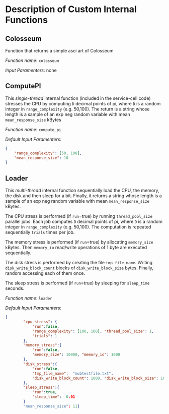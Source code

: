 # Description of Custom Internal Functions

## Colosseum

Function that returns a simple asci art of Colosseum

*Function name*: `colosseum`

*Input Paramenters*: none

## ComputePI

This *single-thread* internal function (included in the service-cell code) stresses the CPU by computing `D` decimal points of pi, where `D` is a random integer in `range_complexity` (e.g. 50,100). The return is a string whose length is a sample of an exp neg random variable with mean `mean_response_size` kBytes  

*Function name*: `compute_pi`

*Default Input Paramenters*:

```json
{
    "range_complexity": [50, 100], 
    "mean_response_size": 10
}
```

## Loader

This *multi-thread* internal function sequentially load the CPU, the memory, the disk and then sleep for a bit. Finally, it returns a string whose length is a sample of an exp neg random variable with mean `mean_response_size` kBytes.

The CPU stress is performed (if `run`=true) by running `thread_pool_size` parallel jobs. Each job computes `D` decimal points of pi, where `D` is a random integer in `range_complexity` (e.g. 50,100). The computation is repeated sequentially `trials` times per job.

The memory stress is performed (if `run`=true) by allocating `memory_size` kBytes. Then `memory_io` read/write operations of 1 byte are executed sequentially.

The disk stress is performed by creating the file `tmp_file_name`. Writing `disk_write_block_count` blocks of  `disk_write_block_size` bytes. Finally, random accessing each of them once.

The sleep stress is performed (if `run`=true) by sleeping for `sleep_time` seconds.

*Function name*: `loader`

*Default Input Paramenters*:

```json
{
        "cpu_stress": {
            "run":false,
            "range_complexity": [100, 100], "thread_pool_size": 1, 
            "trials": 1
        },
        "memory_stress":{
            "run":false, 
            "memory_size": 10000, "memory_io": 1000
        },
        "disk_stress":{
            "run":false,
            "tmp_file_name":  "mubtestfile.txt", 
            "disk_write_block_count": 1000, "disk_write_block_size": 1024
        },
        "sleep_stress":{
            "run":true,
            "sleep_time":  0.01
        }
        "mean_response_size": 11}
```